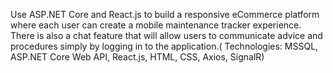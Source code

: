 Use ASP.NET Core and React.js to build a responsive eCommerce platform where each user can create a mobile maintenance tracker experience. There is also a chat feature that will allow users to communicate advice and procedures simply by logging in to the application.( Technologies: MSSQL, ASP.NET Core Web API, React.js, HTML, CSS, Axios, SignalR)
